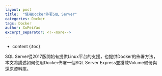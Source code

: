 ```yaml
---
layout: post
title:  "使用Docker佈署SQL Server"
categories: Docker
tags: Docker
author: XuPeiYao
excerpt_separator: <!--more-->
---
```


- content
{:toc}

SQL Server從2017版開始有提供Linux平台的支援，也提供Docker的佈署方法，本文將講述如何使用Docker佈署一個SQL Server Express並掛載Volume備份與還原資料庫。

<!--more-->

